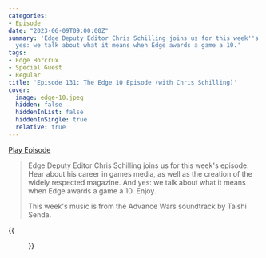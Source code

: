 ```yaml
---
categories:
- Episode
date: "2023-06-09T09:00:00Z"
summary: 'Edge Deputy Editor Chris Schilling joins us for this week''s episode. And
  yes: we talk about what it means when Edge awards a game a 10.'
tags:
- Edge Horcrux
- Special Guest
- Regular
title: 'Episode 131: The Edge 10 Episode (with Chris Schilling)'
cover: 
  image: edge-10.jpeg
  hidden: false
  hiddenInList: false
  hiddenInSingle: true
  relative: true
---
```


[Play Episode](https://www.patreon.com/posts/episode-131-edge-84274401)

> Edge Deputy Editor Chris Schilling joins us for this week's episode. Hear about his career in games media, as well as the creation of the widely respected magazine. And yes: we talk about what it means when Edge awards a game a 10. Enjoy.
>
> This week's music is from the Advance Wars soundtrack by Taishi Senda.

{{<figure 
    src="edge-10.jpeg" 
    alt="Breaking the Edge 10 code" >}}
